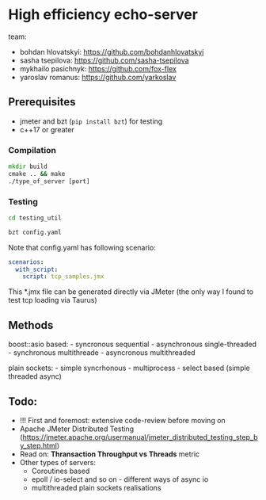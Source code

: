 # High efficiency echo-server
team:
- bohdan hlovatskyi: https://github.com/bohdanhlovatskyi
- sasha tsepilova: https://github.com/sasha-tsepilova
- mykhailo pasichnyk: https://github.com/fox-flex
- yaroslav romanus: https://github.com/yarkoslav

## Prerequisites

- jmeter and bzt (```pip install bzt```) for testing
- c++17 or greater

### Compilation

```bat
mkdir build
cmake .. && make
./type_of_server [port]
```

### Testing

```bat
cd testing_util

bzt config.yaml
```
Note that config.yaml has following scenario:
```yaml
scenarios:
  with_script:
    script: tcp_samples.jmx
```
This *.jmx file can be generated directly via JMeter (the only way I found to test tcp loading via Taurus)

## Methods

boost::asio based:
    - syncronous sequential
    - asynchronous single-threaded
    - synchronous multithreade
    - asyncronous multithreaded

plain sockets:
    - simple syncrhonous
    - multiprocess
    - select based (simple threaded async)

## Todo:
- !!! First and foremost: extensive code-review before moving on
- Apache JMeter Distributed Testing (https://jmeter.apache.org/usermanual/jmeter_distributed_testing_step_by_step.html)
- Read on: **Thransaction Throughput vs Threads** metric 
- Other types of servers:
  - Coroutines based
  - epoll / io-select and so on - different ways of async io
  - multithreaded plain sockets realisations

